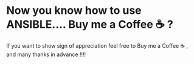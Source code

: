 # Now you know how to use ANSIBLE.... Buy me a Coffee :coffee: ?


If you want to show sign of appreciation feel free to Buy me a Coffee :coffee: , and many thanks in advance !!!!
